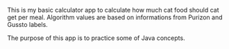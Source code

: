 This is my basic calculator app to calculate how much cat food should cat get per meal. Algorithm values are based on informations from Purizon and Gussto labels.

The purpose of this app is to practice some of Java concepts.